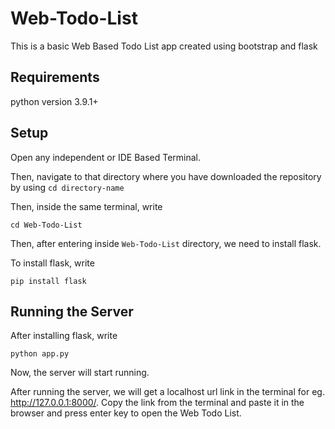 # Web-Todo-List
This is a basic Web Based Todo List app created using bootstrap and flask


## Requirements
python version 3.9.1+

## Setup

Open any independent or IDE Based Terminal.

Then, navigate to that directory where you have downloaded the repository by using `cd directory-name` 


Then, inside the same terminal, write
```
cd Web-Todo-List
```


Then, after entering inside `Web-Todo-List` directory, we need to install flask.


To install flask, write 
```
pip install flask
```


## Running the Server

After installing flask, write

```
python app.py
```
Now, the server will start running.

After running the server, we will get a localhost url link in the terminal for eg. http://127.0.0.1:8000/. Copy the link from the terminal and paste it in the browser and press enter key to open the Web Todo List.

        

